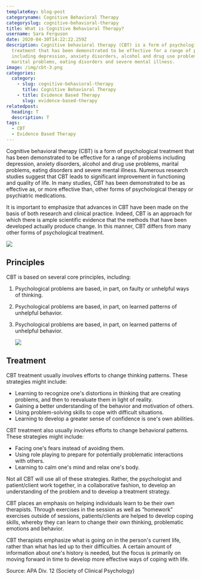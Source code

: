 ```yaml
---
templateKey: blog-post
categoryname: Cognitive Behavioral Therapy
categoryslug: cognitive-behavioral-therapy
title: What is Cognitive Behavioral Therapy?
username: Sara Ferguson
date: 2020-04-30T14:22:22.259Z
description: Cognitive behavioral therapy (CBT) is a form of psychological
  treatment that has been demonstrated to be effective for a range of problems
  including depression, anxiety disorders, alcohol and drug use problems,
  marital problems, eating disorders and severe mental illness.
image: /img/cbt-3.png
categories:
  category:
    - slug: cognitive-behavioral-therapy
      title: Cognitive Behavioral Therapy
    - title: Evidence Based Therapy
      slug: evidence-based-therapy
relatedpost:
  heading: T
  description: T
tags:
  - CBT
  - Evidence Based Therapy
---
```

Cognitive behavioral therapy (CBT) is a form of psychological treatment that has been demonstrated to be effective for a range of problems including depression, anxiety disorders, alcohol and drug use problems, marital problems, eating disorders and severe mental illness. Numerous research studies suggest that CBT leads to significant improvement in functioning and quality of life. In many studies, CBT has been demonstrated to be as effective as, or more effective than, other forms of psychological therapy or psychiatric medications.

It is important to emphasize that advances in CBT have been made on the basis of both research and clinical practice. Indeed, CBT is an approach for which there is ample scientific evidence that the methods that have been developed actually produce change. In this manner, CBT differs from many other forms of psychological treatment.



![](/img/cbt-1.jpg)

## Principles

CBT is based on several core principles, including:

1. Psychological problems are based, in part, on faulty or unhelpful ways of thinking.
2. Psychological problems are based, in part, on learned patterns of unhelpful behavior.
3. Psychological problems are based, in part, on learned patterns of unhelpful behavior.

   ![](/img/cbt-2.jpg)

## Treatment

CBT treatment usually involves efforts to change thinking patterns. These strategies might include:

* Learning to recognize one's distortions in thinking that are creating problems, and then to reevaluate them in light of reality.
* Gaining a better understanding of the behavior and motivation of others.
* Using problem-solving skills to cope with difficult situations.
* Learning to develop a greater sense of confidence is one's own abilities.

CBT treatment also usually involves efforts to change behavioral patterns. These strategies might include:

* Facing one's fears instead of avoiding them.
* Using role playing to prepare for potentially problematic interactions with others.
* Learning to calm one's mind and relax one's body.

Not all CBT will use all of these strategies. Rather, the psychologist and patient/client work together, in a collaborative fashion, to develop an understanding of the problem and to develop a treatment strategy.

CBT places an emphasis on helping individuals learn to be their own therapists. Through exercises in the session as well as “homework” exercises outside of sessions, patients/clients are helped to develop coping skills, whereby they can learn to change their own thinking, problematic emotions and behavior.

CBT therapists emphasize what is going on in the person's current life, rather than what has led up to their difficulties. A certain amount of information about one's history is needed, but the focus is primarily on moving forward in time to develop more effective ways of coping with life.

Source: APA Div. 12 (Society of Clinical Psychology)